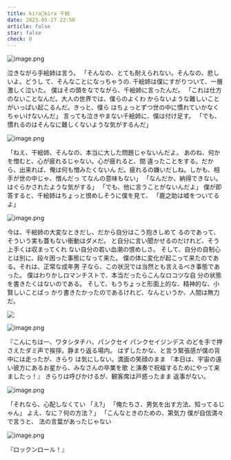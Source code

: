 ```yaml
---
title: kira🌟kira 千絵
date: 2023-05-27 22:50
article: false
star: false
check: 0
---
```


![image.png](http://oss.naglfar28.com/naglfar28/202305272348980.png)


泣きながら手絵姉は言う。 「そんなの、とても耐えられない。そんなの、悲しいよ。どうし て、そんなことになっちゃうの.
千絵姉は僕にすがりついて、一層激しく泣いた。
僕はその頭をなでながら、千絵姉に言ったんだ。 「これは仕方のないことなんだ。大人の世界では、僕らのよくわ からないような難しいことがいっぱい起こるんだ。きっと、僕ら
はちょっとずつ世の中に慣れていかなくちゃいけないんだ」
言っても泣きやまない千絵姉に、僕は付け足す。
「でも、慣れるのはそんなに難しくないような気がするんだ」


![image.png](http://oss.naglfar28.com/naglfar28/202305272349502.png)


「ねえ、干絵姉、そんなの、本当に大した問題じゃないんだよ。 あのね、何かを憎むと、心が疲れるじゃない。心が疲れると、間
違ったことをする。だから、出来れば、俺は何も憎みたくないん
だ。疲れるの嫌いだしね。しかも、相手が世の中じゃ、憎んだっ
てなんの意味もない」
「なんだか、納得できない。はぐらかされたような気がする」
「でも、他に言うことがないんだよ」
僕が即答すると、千絵姉はちょっと恨めしそうに僕を見て、
「鹿之助は嘘をついてるよ」

![image.png](http://oss.naglfar28.com/naglfar28/202305272357589.png)


今は、千絵姉の大変なときだし、だから自分はこう抱きしめて
るのであって、そういう実も蓋もない衝動はダメだ。 と自分に言い聞かせるのだけれど、そう上手くは収まってくれ ない自分の若い血潮の恨めしさ。
そして、自分の自制心とは別に、段々困った事態になって来た。 僕の体に変化が起こって来たのである。それは、正常な成年男 子なら、この状況では当然とも言えるべき事態であった。
僕はわりかしロマンチストで、本当だったらこんなロコツな自
分の状態を書きたくはないのである。
そして、もうちょっと形面上的な、精神的な、小賢しいことばっ
かり書きたかったのであるけれど、なんというか、人間は無力だ。


<img src="http://oss.naglfar28.com/naglfar28/202305281254042.png"/>


![image.png](http://oss.naglfar28.com/naglfar28/202305281330086.png)


『こんにちは一、ワタシタチハ、パンクセイ パンクセイジンデス
のどを手で押さえたダミ声で挨拶。静まり返る場内。 はずしたかな、と言う緊張感が僕の背中には走ったが、きらり は気にしない。満面の笑顔のまま 『本日は、宇宙の遠い彼方にあるお星から、みなさんの卒業を歌
と演奏で祝福するためにやって来ましたっ！』
きらりは呼びかけるが、観客席は戸惑ったまま 返事がない。


![image.png](http://oss.naglfar28.com/naglfar28/202305281339383.png)


「それなら、心配しなくてい
「え?」
「俺たちさ、男気を出す方法、知ってるじゃん」 よえ、なに？何の方法？」 「こんなときのための、第気力
僕が自信満々で言うと、 法の言葉があったじゃない

![image.png](http://oss.naglfar28.com/naglfar28/202305281340621.png)


『ロックンロール！』
